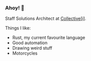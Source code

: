 ### Ahoy! 👋

Staff Solutions Architect at [Collective[i]](https://www.collectivei.com/).

Things I like:
* Rust, my current favourite language
* Good automation
* Drawing weird stuff
* Motorcycles

